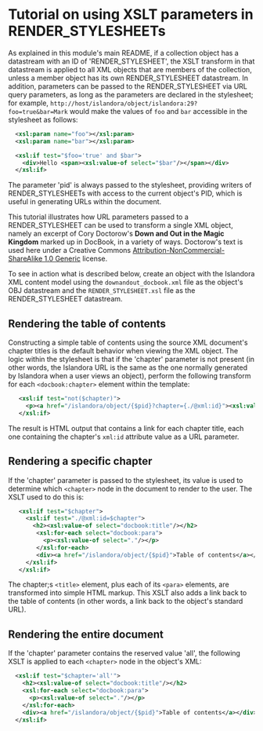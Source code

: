 # Tutorial on using XSLT parameters in RENDER_STYLESHEETs

As explained in this module's main README, if a collection object has a datastream with an ID of 'RENDER_STYLESHEET', the XSLT transform in that datastream is applied to all XML objects that are members of the collection, unless a member object has its own RENDER_STYLESHEET datastream. In addition, parameters can be passed to the RENDER_STYLESHEET via URL query parameters, as long as the parameters are declared in the stylesheet; for example, `http://host/islandora/object/islandora:29?foo=true&bar=Mark` would make the values of `foo` and `bar` accessible in the stylesheet as follows:

```xml
  <xsl:param name="foo"></xsl:param>
  <xsl:param name="bar"></xsl:param>

  <xsl:if test="$foo='true' and $bar">
    <div>Hello <span><xsl:value-of select="$bar"/></span></div>
  </xsl:if>
```

The parameter 'pid' is always passed to the stylesheet, providing writers of RENDER_STYLESHEETs with access to the current object's PID, which is useful in generating URLs within the document.

This tutorial illustrates how URL parameters passed to a RENDER_STYLESHEET can be used to transform a single XML object, namely an excerpt of Cory Doctorow's **Down and Out in the Magic Kingdom** marked up in DocBook, in a variety of ways. Doctorow's text is used here under a Creative Commons [Attribution-NonCommercial-ShareAlike 1.0 Generic](https://creativecommons.org/licenses/by-nc-sa/1.0/) license.

To see in action what is described below, create an object with the Islandora XML content model using the `downandout_docbook.xml` file as the object's OBJ datastream and the `RENDER_STYLESHEET.xsl` file as the RENDER_STYLESHEET datastream.

## Rendering the table of contents

Constructing a simple table of contents using the source XML document's chapter titles is the default behavior when viewing the XML object. The logic within the stylesheet is that if the 'chapter' parameter is not present (in other words, the Islandora URL is the same as the one normally generated by Islandora when a user views an object), perform the following transform for each `<docbook:chapter>` element within the template:

```xml
   <xsl:if test="not($chapter)">
     <p><a href="/islandora/object/{$pid}?chapter={./@xml:id}"><xsl:value-of select="docbook:title"/></a></p>
   </xsl:if>
```

The result is HTML output that contains a link for each chapter title, each one containing the chapter's `xml:id` attribute value as a URL parameter.

## Rendering a specific chapter

If the 'chapter' parameter is passed to the stylesheet, its value is used to determine which `<chapter>` node in the document to render to the user. The XSLT used to do this is:

```xml
   <xsl:if test="$chapter">
     <xsl:if test="./@xml:id=$chapter">
       <h2><xsl:value-of select="docbook:title"/></h2>
        <xsl:for-each select="docbook:para">
          <p><xsl:value-of select="."/></p>
        </xsl:for-each>
        <div><a href="/islandora/object/{$pid}">Table of contents</a></div>
     </xsl:if>
   </xsl:if>
```

The chapter;s `<title>` element, plus each of its `<para>` elements, are transformed into simple HTML markup. This XSLT also adds a link back to the table of contents (in other words, a link back to the object's standard URL).

## Rendering the entire document

If the 'chapter' parameter contains the reserved value 'all', the following XSLT is applied to each `<chapter>` node in the object's XML:

```xml
  <xsl:if test="$chapter='all'">
    <h2><xsl:value-of select="docbook:title"/></h2>
    <xsl:for-each select="docbook:para">
      <p><xsl:value-of select="."/></p>
    </xsl:for-each>
    <div><a href="/islandora/object/{$pid}">Table of contents</a></div>
  </xsl:if>
```
